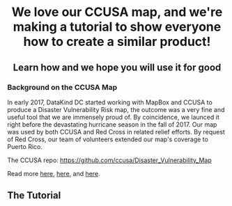 # <p align=center>We love our CCUSA map, and we're making a tutorial to show everyone how to create a similar product!</p>

## <p align=center>Learn how and we hope you will use it for good</p>


### Background on the CCUSA Map

In early 2017, DataKind DC started working with MapBox and CCUSA to produce a Disaster Vulnerability Risk map, the outcome was a very fine and useful tool that we are immensely proud of. By coincidence, we launced it right before the devastating hurricane season in the fall of 2017. Our map was used by both CCUSA and Red Cross in related relief efforts. By request of Red Cross, our team of volunteers extended our map's coverage to Puerto Rico. 

The CCUSA repo: https://github.com/ccusa/Disaster_Vulnerability_Map

Read more <a href="https://blog.mapbox.com/mapping-for-disaster-relief-after-hurricane-harvey-f547160e1fc" target="_blank">here</a>, 
<a href="http://www.datakind.org/blog/an-open-source-tool-for-disaster-relief" target="_blank">here</a>, and <a href="http://www.datakind.org/blog/report-back-from-datakind-dcs-sixth-datadive" target="_blank">here</a>.



## The Tutorial




